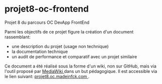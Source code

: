# projet8-oc-frontend
Projet 8 du parcours OC DevApp FrontEnd

Parmi les objectifs de ce projet figure la création d'un document rassemblant:
- une description du projet (usage non technique)
- la documentation technique
- un audit de performance et comparatif avec un projet similaire

Ce document a été réalisé sous la forme d'un wiki, non sur GitHub, mais via l'outil proposé par [ MediaWiki ](https://mediawiki.org) dans un but pédagogique.
Il est accessible via le lien suivant: [ projet8.oc.madeinfck.com ](projet8.oc.madeinfck.com).
